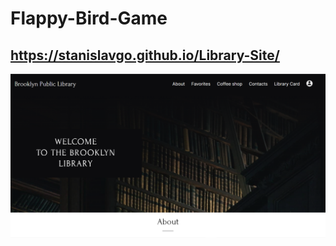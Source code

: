 # Flappy-Bird-Game
## https://stanislavgo.github.io/Library-Site/
![Library Site](./img/photo-of-project.png)